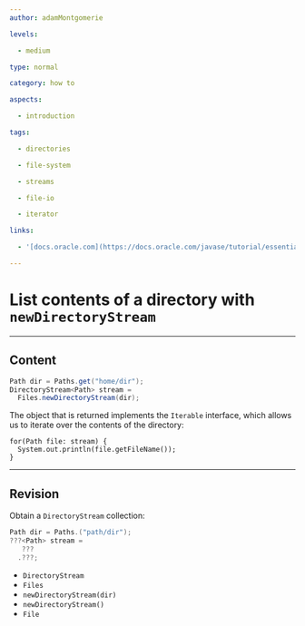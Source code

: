 ```yaml
---
author: adamMontgomerie

levels:

  - medium

type: normal

category: how to

aspects:

  - introduction

tags:

  - directories

  - file-system

  - streams

  - file-io

  - iterator

links:

  - '[docs.oracle.com](https://docs.oracle.com/javase/tutorial/essential/io/dirs.html){website}'

---
```


# List contents of a directory with `newDirectoryStream`

---
## Content

```java
Path dir = Paths.get("home/dir");
DirectoryStream<Path> stream =
  Files.newDirectoryStream(dir);
```
The object that is returned implements the `Iterable` interface, which allows us to iterate over the contents of the directory:
```
for(Path file: stream) {
  System.out.println(file.getFileName());
}
```

---
## Revision

Obtain a `DirectoryStream` collection:
```java
Path dir = Paths.("path/dir");
???<Path> stream =
   ???
  .???;
```

* `DirectoryStream` 
* `Files` 
* `newDirectoryStream(dir)` 
* `newDirectoryStream()` 
* `File`